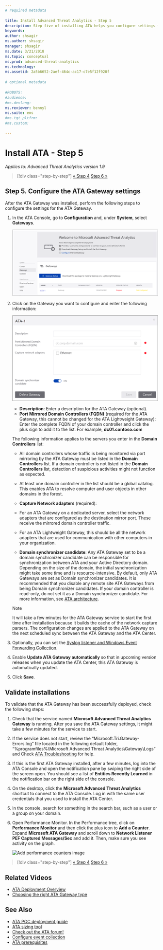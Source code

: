 ```yaml
---
# required metadata

title: Install Advanced Threat Analytics - Step 5
description: Step five of installing ATA helps you configure settings for your ATA Gateway.
keywords:
author: shsagir
ms.author: shsagir
manager: shsagir
ms.date: 3/21/2018
ms.topic: conceptual
ms.prod: advanced-threat-analytics
ms.technology:
ms.assetid: 2a5b6652-2aef-464c-ac17-c7e5f12f920f

# optional metadata

#ROBOTS:
#audience:
#ms.devlang:
ms.reviewer: bennyl
ms.suite: ems
#ms.tgt_pltfrm:
#ms.custom:

---
```


# Install ATA - Step 5

*Applies to: Advanced Threat Analytics version 1.9*

> [!div class="step-by-step"]
> [« Step 4](install-ata-step4.md)
> [Step 6 »](install-ata-step6.md)


## Step 5. Configure the ATA Gateway settings

After the ATA Gateway was installed, perform the following steps to configure the settings for the ATA Gateway.

1. In the ATA Console, go to **Configuration** and, under **System**, select **Gateways**.
   
    ![Configure gateway settings image](media/ata-gw-config-1.png)


2. Click on the Gateway you want to configure and enter the following information:

   ![Configure gateway settings image](media/ATA-Gateways-config-2.png)

   - **Description**: Enter a description for the ATA Gateway (optional).
   - **Port Mirrored Domain Controllers (FQDN)** (required for the ATA Gateway, this cannot be changed for the ATA Lightweight Gateway): Enter the complete FQDN of your domain controller and click the plus sign to add it to the list. For example,  **dc01.contoso.com**

   The following information applies to the servers you enter in the **Domain Controllers** list:  

   - All domain controllers whose traffic is being monitored via port mirroring by the ATA Gateway must be listed in the **Domain Controllers** list. If a domain controller is not listed in the **Domain Controllers** list, detection of suspicious activities might not function as expected.  
   - At least one domain controller in the list should be a global catalog. This enables ATA to resolve computer and user objects in other domains in the forest.

   - **Capture Network adapters** (required):
   - For an ATA Gateway on a dedicated server, select the network adapters that are configured as the destination mirror port. These receive the mirrored domain controller traffic.
   - For an ATA Lightweight Gateway, this should be all the network adapters that are used for communication with other computers in your organization.
  
   - **Domain synchronizer candidate**: Any ATA Gateway set to be a domain synchronizer candidate can be responsible for synchronization between ATA and your Active Directory domain. Depending on the size of the domain, the initial synchronization might take some time and is resource-intensive. By default, only ATA Gateways are set as Domain synchronizer candidates.
   It is recommended that you disable any remote site ATA Gateways from being Domain synchronizer candidates.
   If your domain controller is read-only, do not set it as a Domain synchronizer candidate. For more information, see [ATA architecture](ata-architecture.md#ata-lightweight-gateway-features).

   > [!NOTE] 
   > It will take a few minutes for the ATA Gateway service to start the first time after installation because it builds the cache of the network capture parsers.
   > The configuration changes are applied to the ATA Gateway on the next scheduled sync between the ATA Gateway and the ATA Center.

3. Optionally, you can set the [Syslog listener and Windows Event Forwarding Collection](configure-event-collection.md). 
4. Enable **Update ATA Gateway automatically** so that in upcoming version releases when you update the ATA Center, this ATA Gateway is automatically updated.

5. Click **Save**.


## Validate installations
To validate that the ATA Gateway has been successfully deployed, check the following steps:

1.  Check that the service named **Microsoft Advanced Threat Analytics Gateway** is running. After you save the ATA Gateway settings, it might take a few minutes for the service to start.

2.  If the service does not start, review the “Microsoft.Tri.Gateway-Errors.log” file located in the following default folder, “%programfiles%\Microsoft Advanced Threat Analytics\Gateway\Logs” and Check [ATA Troubleshooting](troubleshooting-ata-known-errors.md) for help.

3.  If this is the first ATA Gateway installed, after a few minutes, log into the ATA Console and open the notification pane by swiping the right side of the screen open. You should see a list of **Entities Recently Learned** in the notification bar on the right side of the console.

4.  On the desktop, click the **Microsoft Advanced Threat Analytics** shortcut to connect to the ATA Console. Log in with the same user credentials that you used to install the ATA Center.
5.  In the console, search for something in the search bar, such as a user or a group on your domain.
6.  Open Performance Monitor. In the Performance tree, click on **Performance Monitor** and then click the plus icon to **Add a Counter**. Expand **Microsoft ATA Gateway** and scroll down to **Network Listener PEF Captured Messages/Sec** and add it. Then, make sure you see activity on the graph.

    ![Add performance counters image](media/ATA-performance-monitoring-add-counters.png)


> [!div class="step-by-step"]
> [« Step 4](install-ata-step4.md)
> [Step 6 »](install-ata-step6.md)



## Related Videos
- [ATA Deployment Overview](https://channel9.msdn.com/Shows/Microsoft-Security/Overview-of-ATA-Deployment-in-10-Minutes)
- [Choosing the right ATA Gateway type](https://channel9.msdn.com/Shows/Microsoft-Security/ATA-Deployment-Choose-the-Right-Gateway-Type)


## See Also
- [ATA POC deployment guide](https://aka.ms/atapoc)
- [ATA sizing tool](https://aka.ms/atasizingtool)
- [Check out the ATA forum!](https://social.technet.microsoft.com/Forums/security/home?forum=mata)
- [Configure event collection](configure-event-collection.md)
- [ATA prerequisites](ata-prerequisites.md)

